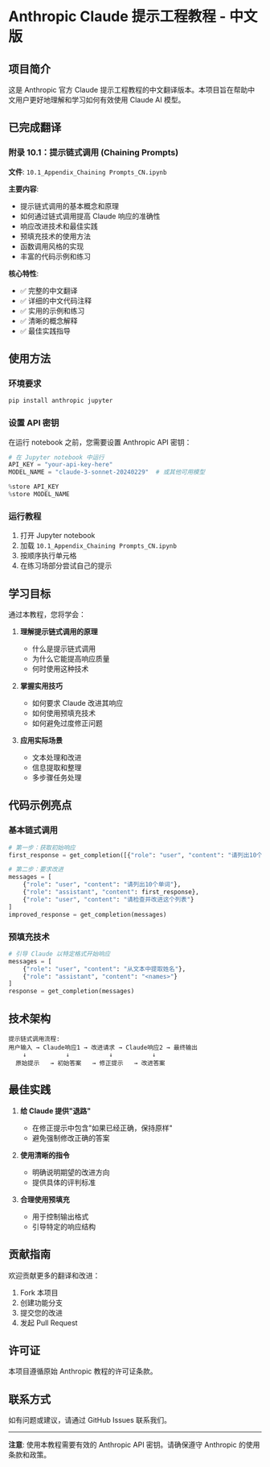 # Anthropic Claude 提示工程教程 - 中文版

## 项目简介

这是 Anthropic 官方 Claude 提示工程教程的中文翻译版本。本项目旨在帮助中文用户更好地理解和学习如何有效使用 Claude AI 模型。

## 已完成翻译

### 附录 10.1：提示链式调用 (Chaining Prompts)

**文件**: `10.1_Appendix_Chaining Prompts_CN.ipynb`

**主要内容**:
- 提示链式调用的基本概念和原理
- 如何通过链式调用提高 Claude 响应的准确性
- 响应改进技术和最佳实践
- 预填充技术的使用方法
- 函数调用风格的实现
- 丰富的代码示例和练习

**核心特性**:
- ✅ 完整的中文翻译
- ✅ 详细的中文代码注释
- ✅ 实用的示例和练习
- ✅ 清晰的概念解释
- ✅ 最佳实践指导

## 使用方法

### 环境要求

```bash
pip install anthropic jupyter
```

### 设置 API 密钥

在运行 notebook 之前，您需要设置 Anthropic API 密钥：

```python
# 在 Jupyter notebook 中运行
API_KEY = "your-api-key-here"
MODEL_NAME = "claude-3-sonnet-20240229"  # 或其他可用模型

%store API_KEY
%store MODEL_NAME
```

### 运行教程

1. 打开 Jupyter notebook
2. 加载 `10.1_Appendix_Chaining Prompts_CN.ipynb`
3. 按顺序执行单元格
4. 在练习场部分尝试自己的提示

## 学习目标

通过本教程，您将学会：

1. **理解提示链式调用的原理**
   - 什么是提示链式调用
   - 为什么它能提高响应质量
   - 何时使用这种技术

2. **掌握实用技巧**
   - 如何要求 Claude 改进其响应
   - 如何使用预填充技术
   - 如何避免过度修正问题

3. **应用实际场景**
   - 文本处理和改进
   - 信息提取和整理
   - 多步骤任务处理

## 代码示例亮点

### 基本链式调用
```python
# 第一步：获取初始响应
first_response = get_completion([{"role": "user", "content": "请列出10个单词"}])

# 第二步：要求改进
messages = [
    {"role": "user", "content": "请列出10个单词"},
    {"role": "assistant", "content": first_response},
    {"role": "user", "content": "请检查并改进这个列表"}
]
improved_response = get_completion(messages)
```

### 预填充技术
```python
# 引导 Claude 以特定格式开始响应
messages = [
    {"role": "user", "content": "从文本中提取姓名"},
    {"role": "assistant", "content": "<names>"}
]
response = get_completion(messages)
```

## 技术架构

```
提示链式调用流程:
用户输入 → Claude响应1 → 改进请求 → Claude响应2 → 最终输出
    ↓           ↓           ↓           ↓
  原始提示   → 初始答案   → 修正提示   → 改进答案
```

## 最佳实践

1. **给 Claude 提供"退路"**
   - 在修正提示中包含"如果已经正确，保持原样"
   - 避免强制修改正确的答案

2. **使用清晰的指令**
   - 明确说明期望的改进方向
   - 提供具体的评判标准

3. **合理使用预填充**
   - 用于控制输出格式
   - 引导特定的响应结构

## 贡献指南

欢迎贡献更多的翻译和改进：

1. Fork 本项目
2. 创建功能分支
3. 提交您的改进
4. 发起 Pull Request

## 许可证

本项目遵循原始 Anthropic 教程的许可证条款。

## 联系方式

如有问题或建议，请通过 GitHub Issues 联系我们。

---

**注意**: 使用本教程需要有效的 Anthropic API 密钥。请确保遵守 Anthropic 的使用条款和政策。 